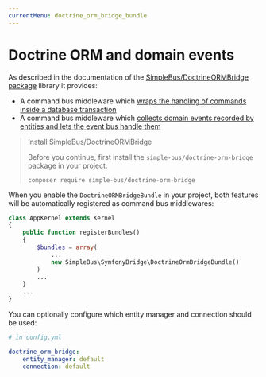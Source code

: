 ```yaml
---
currentMenu: doctrine_orm_bridge_bundle
---
```


# Doctrine ORM and domain events

As described in the documentation of the [SimpleBus/DoctrineORMBridge
package](https://github.com/SimpleBus/DoctrineORMBridge) library it provides:

- A command bus middleware which [wraps the handling of commands inside a database
transaction](http://simplebus.github.io/DoctrineORMBridge/doc/transactions.md)
- A command bus middleware which [collects domain events recorded by entities and lets the event bus handle
them](http://simplebus.github.io/DoctrineORMBridge/doc/domain_events.md)

> Install SimpleBus/DoctrineORMBridge
>
> Before you continue, first install the `simple-bus/doctrine-orm-bridge` package in your project:
>
>     composer require simple-bus/doctrine-orm-bridge

When you enable the `DoctrineORMBridgeBundle` in your project, both features will be automatically registered as
command bus middlewares:

```php
class AppKernel extends Kernel
{
    public function registerBundles()
    {
        $bundles = array(
            ...
            new SimpleBus\SymfonyBridge\DoctrineOrmBridgeBundle()
        )
        ...
    }
    ...
}
```

You can optionally configure which entity manager and connection should be used:

```yaml
# in config.yml

doctrine_orm_bridge:
    entity_manager: default
    connection: default
```
